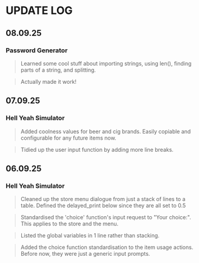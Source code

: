 # UPDATE LOG

## 08.09.25

### Password Generator

> Learned some cool stuff about importing strings, using len(), finding parts of a string, and splitting.

> Actually made it work!

## 07.09.25

### Hell Yeah Simulator
> Added coolness values for beer and cig brands. Easily copiable and configurable for any future items now.

> Tidied up the user input function by adding more line breaks.

## 06.09.25

### Hell Yeah Simulator
> Cleaned up the store menu dialogue from just a stack of lines to a table. Defined the delayed_print below since they are all set to 0.5

> Standardised the 'choice' function's input request to "Your choice:". This applies to the store and the menu.

> Listed the global variables in 1 line rather than stacking.

> Added the choice function standardisation to the item usage actions. Before now, they were just a generic input prompts.





